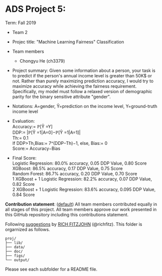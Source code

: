 # ADS Project 5: 

Term: Fall 2019

+ Team 2
+ Projec title: "Machine Learning Fairness" Classification 
+ Team members
	+ Chongyu He (ch3379)
+ Project summary: Given some information about a person, your task is to predict if the person's annual income level is greater than 50K$ or not. Rather than purely maximizing prediction accuracy, I would try to maximize accuracy while achieving the fairness requirement. Specifically, my model must follow a relaxed version of demographic parity for the binary sensitive attribute "gender".
+ Notations: A=gender, Ŷ=prediction on the income level, Y=ground-truth income level
+ Evaluation:        
Accuracy:= ℙ[Ŷ =Y]   
DDP:= |ℙ[Ŷ =1|A=0]−ℙ[Ŷ =1|A=1]|   
Th:= 0.1   
If DDP>Th,Bias:= 7^(DDP−Th)−1, else, Bias:= 0   
Score:= Accuracy−Bias  

+ Final Score:             
Logistic Regression: 80.0% accuracy, 0.05 DDP Value, 0.80 Score  
XGBoost: 86.5% accuracy, 0.17 DDP Value, 0.75 Score   
Random Forest: 86.7% accuracy, 0.20 DDP Value, 0.70 Score   
1 XGBoost + 1 Logistic Regression: 82.2% accuracy, 0.07 DDP Value, 0.82 Score   
2 XGBoost + 1 Logistic Regression: 83.6% accuracy, 0.095 DDP Value, 0.84 Score
	
**Contribution statement**: ([default](doc/a_note_on_contributions.md)) All team members contributed equally in all stages of this project. All team members approve our work presented in this GitHub repository including this contributions statement. 

Following [suggestions](http://nicercode.github.io/blog/2013-04-05-projects/) by [RICH FITZJOHN](http://nicercode.github.io/about/#Team) (@richfitz). This folder is orgarnized as follows.

```
proj/
├── lib/
├── data/
├── doc/
├── figs/
└── output/
```

Please see each subfolder for a README file.
